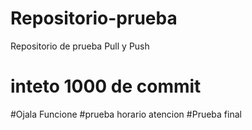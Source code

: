 # Repositorio-prueba
Repositorio de prueba Pull y Push
# inteto 1000 de commit
#Ojala Funcione
#prueba horario atencion
#Prueba final
